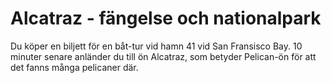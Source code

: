 # Alcatraz - fängelse och nationalpark
Du köper en biljett för en båt-tur vid hamn 41 vid San Fransisco Bay. 10 minuter senare anländer du till ön Alcatraz, som betyder Pelican-ön för att det fanns många pelicaner där.

